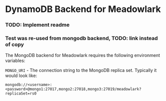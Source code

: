 # DynamoDB Backend for Meadowlark

### TODO: Implement readme

### Test was re-used from mongodb backend, TODO: link instead of copy

The MongoDB backend for Meadowlark requires the following environment variables:

`MONGO_URI` - The connection string to the MongoDB replica set. Typically it would look like:

`mongodb://<username>:<password>@mongo1:27017,mongo2:27018,mongo3:27019/meadowlark?replicaSet=rs0`

